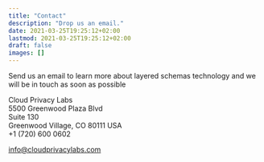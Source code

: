 ```yaml
---
title: "Contact"
description: "Drop us an email."
date: 2021-03-25T19:25:12+02:00
lastmod: 2021-03-25T19:25:12+02:00
draft: false
images: []
---
```


Send us an email to learn more about layered schemas technology and we
will be in touch as soon as possible

Cloud Privacy Labs <br>
5500 Greenwood Plaza Blvd<br>
Suite 130<br>
Greenwood Village, CO 80111 USA<br>
+1 (720) 600 0602<br>

<a href='mailto:info@cloudprivacylabs.com'>info@cloudprivacylabs.com</a>
        
